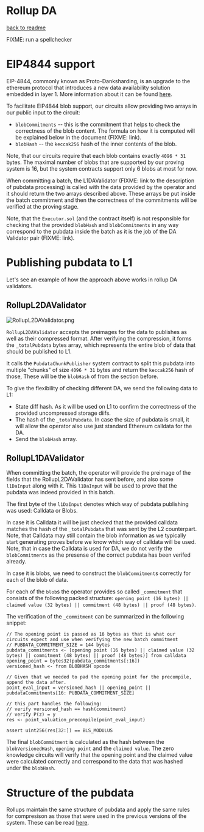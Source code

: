# Rollup DA
[back to readme](../../README.md)

FIXME: run a spellchecker

# EIP4844 support

EIP-4844, commonly known as Proto-Danksharding, is an upgrade to the ethereum protocol that introduces a new data availability solution embedded in layer 1. More information about it can be found [here](https://ethereum.org/en/roadmap/danksharding/).

To facilitate EIP4844 blob support, our circuits allow providing two arrays in our public input to the circuit:

- `blobCommitments` -- this is the commitment that helps to check the correctness of the blob content. The formula on how it is computed will be explained below in the document (FIXME: link).
- `blobHash`  -- the `keccak256` hash of the inner contents of the blob.

Note, that our circuits require that each blob contains exactly `4096 * 31` bytes. The maximal number of blobs that are supported by our proving system is 16, but the system contracts support only 6 blobs at most for now.

When committing a batch, the L1DAValidator (FIXME: link to the description of pubdata processing) is called with the data provided by the operator and it should return the two arrays described above. These arrays be put inside the batch commitment and then the correctness of the commitments will be verified at the proving stage.

Note, that the `Executor.sol` (and the contract itself) is not responsible for checking that the provided `blobHash` and `blobCommitments` in any way correspond to the pubdata inside the batch as it is the job of the DA Validator pair (FIXME: link).

# Publishing pubdata to L1

Let's see an example of how the approach above works in rollup DA validators.

## RollupL2DAValidator

![RollupL2DAValidator.png](./L1%20smart%20contracts/Rollup_DA.png)


`RollupL2DAValidator` accepts the preimages for the data to publishes as well as their compressed format. After verifying the compression, it forms the `_totalPubdata` bytes array, which represents the entire blob of data that should be published to L1.

It calls the `PubdataChunkPublisher` system contract to split this pubdata into multiple "chunks" of size `4096 * 31` bytes and return the `keccak256` hash of those, These will be the `blobHash` of from the section before.

To give the flexibility of checking different DA, we send the following data to L1:

- State diff hash. As it will be used on L1 to confirm the correctness of the provided uncompressed storage diifs.
- The hash of the `_totalPubdata`. In case the size of pubdata is small, it will allow the operator also use just standard Ethereum calldata for the DA.
- Send the `blobHash` array.

## RollupL1DAValidator

When committing the batch, the operator will provide the preimage of the fields that the RollupL2DAValidator has sent before, and also some `l1DaInput` along with it. This `l1DaInput` will be used to prove that the pubdata was indeed provided in this batch.

The first byte of the `l1DaInput` denotes which way of pubdata publishing was used: Calldata or Blobs.

In case it is Calldata it will be just checked that the provided calldata matches the hash of the `_totalPubdata` that was sent by the L2 counterpart. Note, that Calldata may still contain the blob information as we typically start generating proves before we know which way of calldata will be used. Note, that in case the Calldata is used for DA, we do not verify the `blobCommitments` as the presense of the correct pubdata has been verifed already.

In case it is blobs, we need to construct the `blobCommitment`s correctly for each of the blob of data.

For each of the `blob`s the operator provides so called `_commitment` that consists of the following packed structure: `opening point (16 bytes) || claimed value (32 bytes) || commitment (48 bytes) || proof (48 bytes)`.

The verification of the `_commitment` can be summarized in the following snippet:

```solidity
// The opening point is passed as 16 bytes as that is what our circuits expect and use when verifying the new batch commitment
// PUBDATA_COMMITMENT_SIZE = 144 bytes
pubdata_commitments <- [opening point (16 bytes) || claimed value (32 bytes) || commitment (48 bytes) || proof (48 bytes)] from calldata
opening_point = bytes32(pubdata_commitments[:16])
versioned_hash <- from BLOBHASH opcode

// Given that we needed to pad the opening point for the precompile, append the data after.
point_eval_input = versioned_hash || opening_point || pubdataCommitments[16: PUBDATA_COMMITMENT_SIZE]

// this part handles the following:
// verify versioned_hash == hash(commitment)
// verify P(z) = y
res <- point_valuation_precompile(point_eval_input)

assert uint256(res[32:]) == BLS_MODULUS
```

The final `blobCommitment` is calculated as the hash between the `blobVersionedHash`, `opening point` and the `claimed value`. The zero knowledge circuits will verify that the opening point and the claimed value were calculated correctly and correspond to the data that was hashed under the `blobHash`.

# Structure of the pubdata

Rollups maintain the same structure of pubdata and apply the same rules for compresison as those that were used in the previous versions of the system. These can be read [here](./Handling%20pubdata.md).
